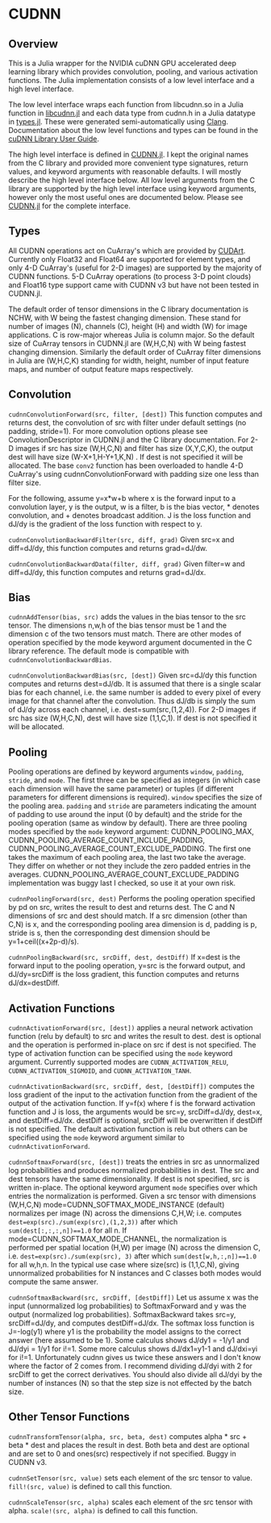 # CUDNN

<!--
[![Build Status](https://travis-ci.org/JuliaGPU/CUDNN.jl.svg?branch=master)](https://travis-ci.org/JuliaGPU/CUDNN.jl)
-->

## Overview

This is a Julia wrapper for the NVIDIA cuDNN GPU accelerated deep
learning library which provides convolution, pooling, and various
activation functions.  The Julia implementation consists of a low
level interface and a high level interface.

The low level interface wraps each function from libcudnn.so in a
Julia function in
[libcudnn.jl](https://github.com/denizyuret/CUDNN.jl/blob/master/src/libcudnn.jl)
and each data type from cudnn.h in a Julia datatype in
[types.jl](https://github.com/denizyuret/CUDNN.jl/blob/master/src/types.jl).
These were generated semi-automatically using
[Clang](https://github.com/ihnorton/Clang.jl).  Documentation about
the low level functions and types can be found in the [cuDNN Library
User Guide](https://developer.nvidia.com/cuDNN).

The high level interface is defined in
[CUDNN.jl](https://github.com/denizyuret/CUDNN.jl/blob/master/src/CUDNN.jl).
I kept the original names from the C library and provided more
convenient type signatures, return values, and keyword arguments with
reasonable defaults.  I will mostly describe the high level interface
below.  All low level arguments from the C library are supported by
the high level interface using keyword arguments, however only the
most useful ones are documented below.  Please see
[CUDNN.jl](https://github.com/denizyuret/CUDNN.jl/blob/master/src/CUDNN.jl)
for the complete interface.

## Types

All CUDNN operations act on CuArray's which are provided by
[CUDArt](https://github.com/JuliaGPU/CUDArt.jl).  Currently only
Float32 and Float64 are supported for element types, and only 4-D
CuArray's (useful for 2-D images) are supported by the majority of
CUDNN functions.  5-D CuArray operations (to process 3-D point
clouds) and Float16 type support came with CUDNN v3 but have not been
tested in CUDNN.jl.

The default order of tensor dimensions in the C library documentation
is NCHW, with W being the fastest changing dimension.  These stand for
number of images (N), channels (C), height (H) and width (W) for image
applications.  C is row-major whereas Julia is column major.  So the
default size of CuArray tensors in CUDNN.jl are (W,H,C,N) with W
being fastest changing dimension.  Similarly the default order of
CuArray filter dimensions in Julia are (W,H,C,K) standing for width,
height, number of input feature maps, and number of output feature
maps respectively.

## Convolution

`cudnnConvolutionForward(src, filter, [dest])` This function computes
and returns dest, the convolution of src with filter under default
settings (no padding, stride=1).  For more convolution options please
see ConvolutionDescriptor in CUDNN.jl and the C library documentation.
For 2-D images if src has size (W,H,C,N) and filter has size
(X,Y,C,K), the output dest will have size (W-X+1,H-Y+1,K,N) .  If dest
is not specified it will be allocated.  The base `conv2` function has
been overloaded to handle 4-D CuArray's using
cudnnConvolutionForward with padding size one less than filter size.

For the following, assume y=x*w+b where x is the forward input to a
convolution layer, y is the output, w is a filter, b is the bias
vector, * denotes convolution, and + denotes broadcast addition.  J is
the loss function and dJ/dy is the gradient of the loss function with
respect to y.

`cudnnConvolutionBackwardFilter(src, diff, grad)` Given src=x and
diff=dJ/dy, this function computes and returns grad=dJ/dw.

`cudnnConvolutionBackwardData(filter, diff, grad)` Given filter=w and
diff=dJ/dy, this function computes and returns grad=dJ/dx.


## Bias

`cudnnAddTensor(bias, src)` adds the values in the bias tensor to the
src tensor.  The dimensions n,w,h of the bias tensor must be 1 and the
dimension c of the two tensors must match.  There are other modes of
operation specified by the mode keyword argument documented in the C
library reference.  The default mode is compatible with
`cudnnConvolutionBackwardBias`.

`cudnnConvolutionBackwardBias(src, [dest])` Given src=dJ/dy this
function computes and returns dest=dJ/db.  It is assumed that there is
a single scalar bias for each channel, i.e. the same number is added
to every pixel of every image for that channel after the convolution.
Thus dJ/db is simply the sum of dJ/dy across each channel,
i.e. dest=sum(src,(1,2,4)).  For 2-D images if src has size (W,H,C,N),
dest will have size (1,1,C,1).  If dest is not specified it will be
allocated.


## Pooling

Pooling operations are defined by keyword arguments `window`,
`padding`, `stride`, and `mode`.  The first three can be specified as
integers (in which case each dimension will have the same parameter)
or tuples (if different parameters for different dimensions is
required).  `window` specifies the size of the pooling area.
`padding` and `stride` are parameters indicating the amount of padding
to use around the input (0 by default) and the stride for the pooling
operation (same as window by default).  There are three pooling modes
specified by the `mode` keyword argument: CUDNN_POOLING_MAX,
CUDNN_POOLING_AVERAGE_COUNT_INCLUDE_PADDING,
CUDNN_POOLING_AVERAGE_COUNT_EXCLUDE_PADDING.  The first one takes the
maximum of each pooling area, the last two take the average.  They
differ on whether or not they include the zero padded entries in the
averages.  CUDNN_POOLING_AVERAGE_COUNT_EXCLUDE_PADDING implementation
was buggy last I checked, so use it at your own risk.

`cudnnPoolingForward(src, dest)` Performs the pooling operation
specified by pd on src, writes the result to dest and returns dest.
The C and N dimensions of src and dest should match.  If a src
dimension (other than C,N) is x, and the corresponding pooling area
dimension is d, padding is p, stride is s, then the corresponding dest
dimension should be y=1+ceil((x+2p-d)/s).

`cudnnPoolingBackward(src, srcDiff, dest, destDiff)` If x=dest is the
forward input to the pooling operation, y=src is the forward output,
and dJ/dy=srcDiff is the loss gradient, this function computes and
returns dJ/dx=destDiff.

## Activation Functions

`cudnnActivationForward(src, [dest])` applies a neural network
activation function (relu by default) to src and writes the result to
dest.  dest is optional and the operation is performed in-place on src
if dest is not specified.  The type of activation function can be
specified using the `mode` keyword argument.  Currently supported
modes are `CUDNN_ACTIVATION_RELU`, `CUDNN_ACTIVATION_SIGMOID`, and
`CUDNN_ACTIVATION_TANH`.

`cudnnActivationBackward(src, srcDiff, dest, [destDiff])` computes the
loss gradient of the input to the activation function from the
gradient of the output of the activation function.  If y=f(x) where f
is the forward activation function and J is loss, the arguments would
be src=y, srcDiff=dJ/dy, dest=x, and destDiff=dJ/dx.  destDiff is
optional, srcDiff will be overwritten if destDiff is not specified.
The default activation function is relu but others can be specified
using the `mode` keyword argument similar to `cudnnActivationForward`.

`cudnnSoftmaxForward(src, [dest])` treats the entries in src as
unnormalized log probabilities and produces normalized probabilities
in dest.  The src and dest tensors have the same dimensionality.  If
dest is not specified, src is written in-place.  The optional keyword
argument `mode` specifies over which entries the normalization is
performed.  Given a src tensor with dimensions (W,H,C,N)
mode=CUDNN_SOFTMAX_MODE_INSTANCE (default) normalizes per image (N)
across the dimensions C,H,W; i.e. computes
`dest=exp(src)./sum(exp(src),(1,2,3))` after which
`sum(dest[:,:,:,n])==1.0` for all n.  If
mode=CUDNN_SOFTMAX_MODE_CHANNEL, the normalization is performed per
spatial location (H,W) per image (N) across the dimension C,
i.e. `dest=exp(src)./sum(exp(src), 3)` after which
`sum(dest[w,h,:,n])==1.0` for all w,h,n.  In the typical use case
where size(src) is (1,1,C,N), giving unnormalized probabilities for N
instances and C classes both modes would compute the same answer.

`cudnnSoftmaxBackward(src, srcDiff, [destDiff])` Let us assume x was
the input (unnormalized log probabilities) to SoftmaxForward and y was
the output (normalized log probabilities).  SoftmaxBackward takes
src=y, srcDiff=dJ/dy, and computes destDiff=dJ/dx.  The softmax loss
function is J=-log(y1) where y1 is the probability the model assigns
to the correct answer (here assumed to be 1).  Some calculus shows
dJ/dy1 = -1/y1 and dJ/dyi = 1/y1 for i!=1.  Some more calculus shows
dJ/dx1=y1-1 and dJ/dxi=yi for i!=1.  Unfortunately cudnn gives us
twice these answers and I don't know where the factor of 2 comes from.
I recommend dividing dJ/dyi with 2 for srcDiff to get the correct
derivatives.  You should also divide all dJ/dyi by the number of
instances (N) so that the step size is not effected by the batch size.

## Other Tensor Functions

`cudnnTransformTensor(alpha, src, beta, dest)` computes alpha * src +
beta * dest and places the result in dest.  Both beta and dest are
optional and are set to 0 and ones(src) respectively if not specified.
Buggy in CUDNN v3.

`cudnnSetTensor(src, value)` sets each element of the src tensor to
value.  `fill!(src, value)` is defined to call this function.

`cudnnScaleTensor(src, alpha)` scales each element of the src tensor
with alpha.  `scale!(src, alpha)` is defined to call this function.


